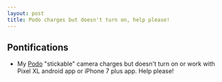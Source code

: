 ```yaml
---
layout: post
title: Podo charges but doesn't turn on, help please!
---
```



## Pontifications

* My [Podo](https://www.kickstarter.com/projects/podolabs/podo-the-first-stick-and-shoot-camera-the-sequel) "stickable" camera charges but doesn't turn on or work with Pixel XL android app or iPhone 7 plus app. Help please!
